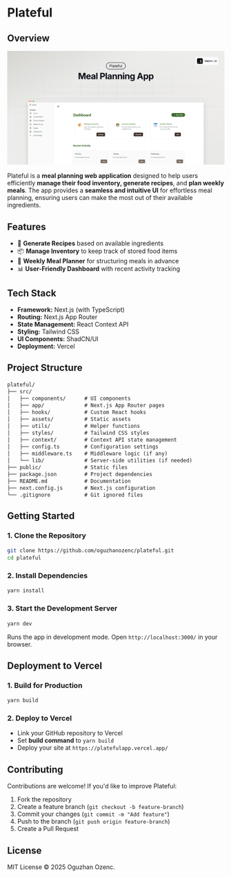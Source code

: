 # Plateful

## Overview

<a href="https://platefulapp.vercel.app/" target="_blank">
  <img src="/public/featuredimg.png" alt="Featured Image"  />
</a>

Plateful is a **meal planning web application** designed to help users efficiently **manage their food inventory, generate recipes**, and **plan weekly meals**. The app provides a **seamless and intuitive UI** for effortless meal planning, ensuring users can make the most out of their available ingredients.

## Features

- 🥗 **Generate Recipes** based on available ingredients
- 📦 **Manage Inventory** to keep track of stored food items
- 📅 **Weekly Meal Planner** for structuring meals in advance
- 📊 **User-Friendly Dashboard** with recent activity tracking

## Tech Stack

- **Framework:** Next.js (with TypeScript)
- **Routing:** Next.js App Router
- **State Management:** React Context API
- **Styling:** Tailwind CSS
- **UI Components:** ShadCN/UI
- **Deployment:** Vercel

## Project Structure

```
plateful/
├── src/
│   ├── components/      # UI components
│   ├── app/             # Next.js App Router pages
│   ├── hooks/           # Custom React hooks
│   ├── assets/          # Static assets
│   ├── utils/           # Helper functions
│   ├── styles/          # Tailwind CSS styles
│   ├── context/         # Context API state management
│   ├── config.ts        # Configuration settings
│   ├── middleware.ts    # Middleware logic (if any)
│   └── lib/             # Server-side utilities (if needed)
├── public/              # Static files
├── package.json         # Project dependencies
├── README.md            # Documentation
├── next.config.js       # Next.js configuration
└── .gitignore           # Git ignored files
```

## Getting Started

### 1. Clone the Repository

```sh
git clone https://github.com/oguzhanozenc/plateful.git
cd plateful
```

### 2. Install Dependencies

```sh
yarn install
```

### 3. Start the Development Server

```sh
yarn dev
```

Runs the app in development mode. Open `http://localhost:3000/` in your browser.

## Deployment to Vercel

### 1. Build for Production

```sh
yarn build
```

### 2. Deploy to Vercel

- Link your GitHub repository to Vercel
- Set **build command** to `yarn build`
- Deploy your site at `https://platefulapp.vercel.app/`

## Contributing

Contributions are welcome! If you'd like to improve Plateful:

1. Fork the repository
2. Create a feature branch (`git checkout -b feature-branch`)
3. Commit your changes (`git commit -m "Add feature"`)
4. Push to the branch (`git push origin feature-branch`)
5. Create a Pull Request

## License

MIT License © 2025 Oguzhan Ozenc.
